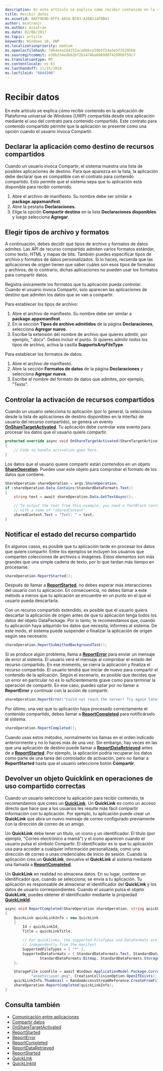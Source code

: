 ```yaml
---
description: En este artículo se explica cómo recibir contenido en la aplicación de Plataforma universal de Windows (UWP) compartida desde otra aplicación mediante el uso del contrato para contenido compartido. Este contrato para contenido compartido permite que la aplicación se presente como una opción cuando el usuario invoca Compartir.
title: Recibir datos
ms.assetid: 0AFF9E0D-DFF4-4018-B393-A26B11AFDB41
author: msatranjr
ms.author: misatran
ms.date: 02/08/2017
ms.topic: article
keywords: Windows 10, UWP
ms.localizationpriority: medium
ms.openlocfilehash: 7d64e4a2d4251aca6bbce39b5f24e3e5f35295b8
ms.sourcegitcommit: e38b334edb82bf2b1474ba686990f4299b8f59c7
ms.translationtype: MT
ms.contentlocale: es-ES
ms.lasthandoff: 11/15/2018
ms.locfileid: "6844306"
---
```

# <a name="receive-data"></a>Recibir datos



En este artículo se explica cómo recibir contenido en la aplicación de Plataforma universal de Windows (UWP) compartida desde otra aplicación mediante el uso del contrato para contenido compartido. Este contrato para contenido compartido permite que la aplicación se presente como una opción cuando el usuario invoca Compartir.

## <a name="declare-your-app-as-a-share-target"></a>Declarar la aplicación como destino de recursos compartidos

Cuando un usuario invoca Compartir, el sistema muestra una lista de posibles aplicaciones de destino. Para que aparezca en la lista, la aplicación debe declarar que es compatible con el contrato para contenido compartido. Esto permite que el sistema sepa que tu aplicación está disponible para recibir contenido.

1.  Abre el archivo de manifiesto. Su nombre debe ser similar a **package.appxmanifest**.
2.  Abre la pestaña **Declaraciones**.
3.  Elige la opción **Compartir destino** en la lista **Declaraciones disponibles** y luego selecciona **Agregar**.

## <a name="choose-file-types-and-formats"></a>Elegir tipos de archivo y formatos

A continuación, debes decidir qué tipos de archivo y formatos de datos admites. Las API de recurso compartido admiten varios formatos estándar, como texto, HTML y mapas de bits. También puedes especificar tipos de archivo y formatos de datos personalizados. Si lo haces, recuerda que las aplicaciones de origen tienen que saber cuáles son esos tipos de formatos y archivos; de lo contrario, dichas aplicaciones no pueden usar los formatos para compartir datos.

Registra únicamente los formatos que tu aplicación pueda controlar. Cuando el usuario invoca Compartir, solo aparecen las aplicaciones de destino que admiten los datos que se van a compartir.

Para establecer los tipos de archivo:

1.  Abre el archivo de manifiesto. Su nombre debe ser similar a **package.appxmanifest**.
2.  En la sección **Tipos de archivo admitidos** de la página **Declaraciones**, selecciona **Agregar nuevo**.
3.  Escribe la extensión del nombre de archivo que quieres admitir, por ejemplo, ".docx". Debes incluir el punto. Si quieres admitir todos los tipos de archivo, activa la casilla **SupportsAnyFileType**.

Para establecer los formatos de datos:

1.  Abre el archivo de manifiesto.
2.  Abre la sección **Formatos de datos** de la página **Declaraciones** y selecciona **Agregar nueva**.
3.  Escribe el nombre del formato de datos que admites, por ejemplo, "Texto".

## <a name="handle-share-activation"></a>Controlar la activación de recursos compartidos

Cuando un usuario selecciona tu aplicación (por lo general, la selecciona desde la lista de aplicaciones de destino disponibles en la interfaz de usuario del recurso compartido), se genera un evento [**OnShareTargetActivated**](https://msdn.microsoft.com/library/windows/apps/Windows.UI.Xaml.Application.OnShareTargetActivated(Windows.ApplicationModel.Activation.ShareTargetActivatedEventArgs)). Tu aplicación debe controlar este evento para procesar los datos que el usuario quiere compartir.

<!-- For some reason, the snippets in this file are all inline in the WDCML topic. Suggest moving to VS project with rest of snippets. -->
```cs
protected override async void OnShareTargetActivated(ShareTargetActivatedEventArgs args)
{
    // Code to handle activation goes here. 
} 
```

Los datos que el usuario quiere compartir están contenidos en un objeto [**ShareOperation**](https://msdn.microsoft.com/library/windows/apps/Windows.ApplicationModel.DataTransfer.ShareTarget.ShareOperation). Puedes usar este objeto para comprobar el formato de los datos que contiene.

```cs
ShareOperation shareOperation = args.ShareOperation;
if (shareOperation.Data.Contains(StandardDataFormats.Text))
{
    string text = await shareOperation.Data.GetTextAsync();

    // To output the text from this example, you need a TextBlock control
    // with a name of "sharedContent".
    sharedContent.Text = "Text: " + text;
} 
```

## <a name="report-sharing-status"></a>Notificar el estado del recurso compartido

En algunos casos, es posible que tu aplicación tarde en procesar los datos que quiere compartir. Entre los ejemplos se incluyen los usuarios que comparten colecciones de archivos o imágenes. Estos elementos son más grandes que una simple cadena de texto, por lo que tardan más tiempo en procesarse.

```cs
shareOperation.ReportStarted(); 
```

Después de llamar a [**ReportStarted**](https://msdn.microsoft.com/library/windows/apps/Windows.ApplicationModel.DataTransfer.ShareTarget.ShareOperation.ReportStarted), no debes esperar más interacciones del usuario con tu aplicación. En consecuencia, no debes llamar a este método a menos que tu aplicación se encuentre en un punto en el que el usuario pueda descartarla.

Con un recurso compartido extendido, es posible que el usuario quiera descartar la aplicación de origen antes de que tu aplicación tenga todos los datos del objeto DataPackage. Por lo tanto, te recomendamos que, cuando tu aplicación haya adquirido los datos que necesita, informes al sistema. De este modo, el sistema puede suspender o finalizar la aplicación de origen según sea necesario.

```cs
shareOperation.ReportSubmittedBackgroundTask(); 
```

Si se produce algún problema, llama a [**ReportError**](https://msdn.microsoft.com/library/windows/apps/Windows.ApplicationModel.DataTransfer.ShareTarget.ShareOperation.ReportError(System.String)) para enviar un mensaje de error al sistema. El usuario verá el mensaje al comprobar el estado del recurso compartido. En ese momento, se cierra la aplicación y finaliza el recurso compartido. El usuario tendrá que iniciar de nuevo para compartir el contenido de la aplicación. Según el escenario, es posible que decidas que un error en particular no es lo suficientemente grave como para terminar la operación de compartir. En ese caso, puedes optar por no llamar a **ReportError** y continuar con la acción de compartir.

```cs
shareOperation.ReportError("Could not reach the server! Try again later."); 
```

Por último, una vez que tu aplicación haya procesado correctamente el contenido compartido, debes llamar a [**ReportCompleted**](https://msdn.microsoft.com/library/windows/apps/Windows.ApplicationModel.DataTransfer.ShareTarget.ShareOperation.ReportCompleted) para notificárselo al sistema.

```cs
shareOperation.ReportCompleted();
```

Cuando usas estos métodos, normalmente los llamas en el orden indicado anteriormente y no lo haces más de una vez. Sin embargo, hay veces en las que una aplicación de destino puede llamar a [**ReportDataRetrieved**](https://msdn.microsoft.com/library/windows/apps/Windows.ApplicationModel.DataTransfer.ShareTarget.ShareOperation.ReportDataRetrieved) antes de a [**ReportStarted**](https://msdn.microsoft.com/library/windows/apps/Windows.ApplicationModel.DataTransfer.ShareTarget.ShareOperation.ReportStarted). Por ejemplo, la aplicación podría recuperar los datos como parte de una tarea del controlador de activación, pero no llamar a **ReportStarted** hasta que el usuario seleccione botón **Compartir**.

## <a name="return-a-quicklink-if-sharing-was-successful"></a>Devolver un objeto Quicklink en operaciones de uso compartido correctas

Cuando un usuario seleccione tu aplicación para recibir contenido, te recomendamos que crees un [**QuickLink**](https://msdn.microsoft.com/library/windows/apps/Windows.ApplicationModel.DataTransfer.ShareTarget.QuickLink). Un **QuickLink** es como un acceso directo que hace que a los usuarios les resulte más fácil compartir información con tu aplicación. Por ejemplo, tu aplicación puede crear un **QuickLink** que abra un nuevo mensaje de correo configurado previamente con la dirección de correo de un amigo.

Un **QuickLink** debe tener un título, un icono y un identificador. El título (por ejemplo, "Correo electrónico a mamá") y el icono aparecen cuando el usuario pulsa el símbolo Compartir. El identificador es lo que tu aplicación usa para acceder a cualquier información personalizada, como una dirección de correo o unas credenciales de inicio de sesión. Cuando la aplicación crea un **QuickLink**, devuelve el **QuickLink** al sistema mediante una llamada a [**ReportCompleted**](https://msdn.microsoft.com/library/windows/apps/Windows.ApplicationModel.DataTransfer.ShareTarget.ShareOperation.ReportCompleted).

Un **QuickLink** en realidad no almacena datos. En su lugar, contiene un identificador que, cuando se selecciona, se envía a tu aplicación. Tu aplicación es responsable de almacenar el identificador del **QuickLink** y los datos de usuario correspondientes. Cuando el usuario pulsa el objeto **QuickLink**, puedes obtener el identificador mediante la propiedad [**QuickLinkId**](https://msdn.microsoft.com/library/windows/apps/Windows.ApplicationModel.DataTransfer.ShareTarget.ShareOperation.QuickLinkId).

```cs
async void ReportCompleted(ShareOperation shareOperation, string quickLinkId, string quickLinkTitle)
{
    QuickLink quickLinkInfo = new QuickLink
    {
        Id = quickLinkId,
        Title = quickLinkTitle,

        // For quicklinks, the supported FileTypes and DataFormats are set 
        // independently from the manifest
        SupportedFileTypes = { "*" },
        SupportedDataFormats = { StandardDataFormats.Text, StandardDataFormats.Uri, 
                StandardDataFormats.Bitmap, StandardDataFormats.StorageItems }
    };

    StorageFile iconFile = await Windows.ApplicationModel.Package.Current.InstalledLocation.CreateFileAsync(
            "assets\\user.png", CreationCollisionOption.OpenIfExists);
    quickLinkInfo.Thumbnail = RandomAccessStreamReference.CreateFromFile(iconFile);
    shareOperation.ReportCompleted(quickLinkInfo);
}
```

## <a name="see-also"></a>Consulta también 

* [Comunicación entre aplicaciones](index.md)
* [Compartir datos](share-data.md)
* [OnShareTargetActivated](https://msdn.microsoft.com/library/windows/apps/windows.ui.xaml.application.onsharetargetactivated.aspx)
* [ReportStarted](https://msdn.microsoft.com/library/windows/apps/windows.applicationmodel.datatransfer.sharetarget.shareoperation.reportstarted.aspx)
* [ReportError](https://msdn.microsoft.com/library/windows/apps/windows.applicationmodel.datatransfer.sharetarget.shareoperation.reporterror.aspx)
* [ReportCompleted](https://msdn.microsoft.com/library/windows/apps/windows.applicationmodel.datatransfer.sharetarget.shareoperation.reportcompleted.aspx)
* [ReportDataRetrieved](https://msdn.microsoft.com/library/windows/apps/windows.applicationmodel.datatransfer.sharetarget.shareoperation.reportdataretrieved.aspx)
* [ReportStarted](https://msdn.microsoft.com/library/windows/apps/windows.applicationmodel.datatransfer.sharetarget.shareoperation.reportstarted.aspx)
* [QuickLink](https://msdn.microsoft.com/library/windows/apps/windows.applicationmodel.datatransfer.sharetarget.quicklink.aspx)
* [QuickLInkId](https://msdn.microsoft.com/library/windows/apps/windows.applicationmodel.datatransfer.sharetarget.quicklink.id.aspx)
